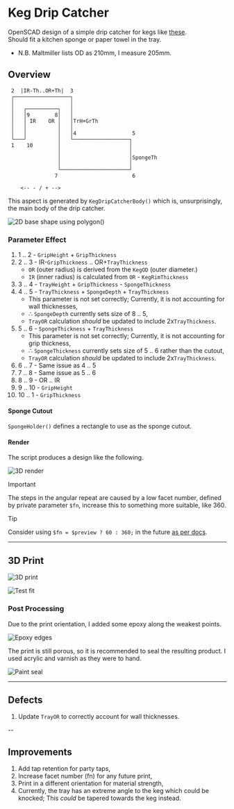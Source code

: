 # Keg Drip Catcher

OpenSCAD design of a simple drip catcher for kegs like [these](https://www.themaltmiller.co.uk/product/new-aeb-19-litre-stainless-keg-tall-keg/).  
Should fit a kitchen sponge or paper towel in the tray.

- N.B. Maltmiller lists OD as 210mm, I measure 205mm.

## Overview

```
 2  |IR-Th..OR+Th|  3
 ┌──────────────────┐
 │                  │
 │   ┌──────────┐   │
 │   │9        8│   │
 │   │ IR    OR │   │TrH+GrTh
 │   │          │   │
 │   │          │   │4                  5
 └───┘          │   └──────────────────┐
 1    10        │                      │
                │                      │
                │                      │SpongeTh
                │                      │
                └──────────────────────┘
               7                        6

    <-- - / + -->
```

This aspect is generated by `KegDripCatcherBody()` which is, unsurprisingly, the main body of the drip catcher.

![2D base shape using polygon()](./assets/base_shape.png)

### Parameter Effect

1. 1 .. 2 - `GripHeight` + `GripThickness`
1. 2 .. 3 - IR-`GripThickness` .. OR+`TrayThickness`
   - `OR` (outer radius) is derived from the `KegOD` (outer diameter.)
   - `IR` (inner radius) is calculated from `OR` - `KegRimThickness`
1. 3 .. 4 - `TrayHeight` + `GripThickness` - `SpongeThickness`
1. 4 .. 5 - `TrayThickness` + `SpongeDepth` + `TrayThickness` 
   - This parameter is not set correctly; Currently, it is not accounting for wall thicknesses,
   - ∴ `SpongeDepth` currently sets size of 8 .. 5,
   - `TrayOR` calculation *should* be updated to include 2x`TrayThickness`.
1. 5 .. 6 - `SpongeThickness` + `TrayThickness`
   - This parameter is not set correctly; Currently, it is not accounting for grip thickness,
   - ∴ `SpongeThickness` currently sets size of 5 .. 6 rather than the cutout,
   - `TrayOR` calculation *should* be updated to include 2x`TrayThickness`.
1. 6 .. 7 - Same issue as 4 .. 5
1. 7 .. 8 - Same issue as 5 .. 6
1. 8 .. 9 - OR .. IR
1. 9 .. 10 - `GripHeight`
1. 10 .. 1 - `GripThickness`

#### Sponge Cutout

`SpongeHolder()` defines a rectangle to use as the sponge cutout.

#### Render

The script produces a design like the following.

![3D render](./assets/initial_render.png)

> [!IMPORTANT]
> The steps in the angular repeat are caused by a low facet number, defined by private parameter `$fn`, increase this to something more suitable, like 360.

> [!TIP]
>Consider using `$fn = $preview ? 60 : 360;` in the future [as per docs](https://en.wikibooks.org/wiki/OpenSCAD_User_Manual/Other_Language_Features).

---

## 3D Print

![3D print](./assets/initial_print.jpg)

![Test fit](./assets/test_fit.jpg)

### Post Processing

Due to the print orientation, I added some epoxy along the weakest points.

![Epoxy edges](./assets/epoxy_edges.jpg)

The print is still porous, so it is recommended to seal the resulting product. I used acrylic and varnish as they were to hand.

![Paint seal](./assets/paint_seal.jpg)

---

## Defects

1. Update `TrayOR` to correctly account for wall thicknesses.

--

## Improvements

1. Add tap retention for party taps,
1. Increase facet number (fn) for any future print,
1. Print in a different orientation for material strength,
1. Currently, the tray has an extreme angle to the keg which could be knocked; This *could* be tapered towards the keg instead.

